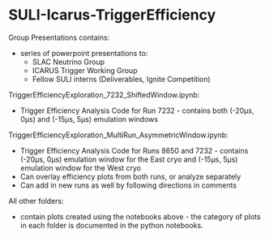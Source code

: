 # SULI-Icarus-TriggerEfficiency

Group Presentations contains:
  - series of powerpoint presentations to:
    - SLAC Neutrino Group
    - ICARUS Trigger Working Group
    - Fellow SULI interns (Deliverables, Ignite Competition)

TriggerEfficiencyExploration_7232_ShiftedWindow.ipynb:
  - Trigger Efficiency Analysis Code for Run 7232 - contains both (-20µs, 0µs) and (-15µs, 5µs) emulation windows
  
TriggerEfficiencyExploration_MultiRun_AsymmetricWindow.ipynb:
  - Trigger Efficiency Analysis Code for Runs 8650 and 7232 - contains (-20µs, 0µs) emulation window for the East cryo and (-15µs, 5µs) emulation window for the West cryo
  - Can overlay efficiency plots from both runs, or analyze separately
  - Can add in new runs as well by following directions in comments
 
 All other folders:
  - contain plots created using the notebooks above - the category of plots in each folder is documented in the python notebooks. 
